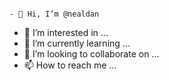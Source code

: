                                                                                                                                       - 👋 Hi, I’m @nealdan
- 👀 I’m interested in ...
- 🌱 I’m currently learning ...
- 💞️ I’m looking to collaborate on ...
- 📫 How to reach me ...

<!---
nealdan/nealdan is a ✨ special ✨ repository because its `README.md` (this file) appears on your GitHub profile.
You can click the Preview link to take a look at your changes.
--->
